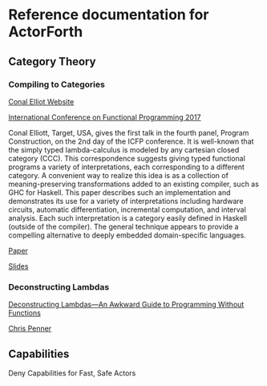 # Reference documentation for ActorForth


## Category Theory

### Compiling to Categories

[Conal Elliot Website](http://conal.net/papers/compiling-to-categories/)

[International Conference on Functional Programming 2017](http://podcasts.ox.ac.uk/compiling-categories)

Conal Elliott, Target, USA, gives the first talk in the fourth panel, Program Construction, on the 2nd day of the ICFP conference.
It is well-known that the simply typed lambda-calculus is modeled by any cartesian closed category (CCC). This correspondence suggests giving typed functional programs a variety of interpretations, each corresponding to a different category. A convenient way to realize this idea is as a collection of meaning-preserving transformations added to an existing compiler, such as GHC for Haskell. This paper describes such an implementation and demonstrates its use for a variety of interpretations including hardware circuits, automatic differentiation, incremental computation, and interval analysis. Each such interpretation is a category easily defined in Haskell (outside of the compiler). The general technique appears to provide a compelling alternative to deeply embedded domain-specific languages.



[Paper](compiling-to-categories.pdf)

[Slides](compiling-to-categories-slides.pdf)

### Deconstructing Lambdas

[Deconstructing Lambdas—An Awkward Guide to Programming Without Functions](https://www.youtube.com/watch?v=xZmPuz9m2t0)

[Chris Penner](https://chrispenner.ca/)

## Capabilities

Deny Capabilities for Fast, Safe Actors
